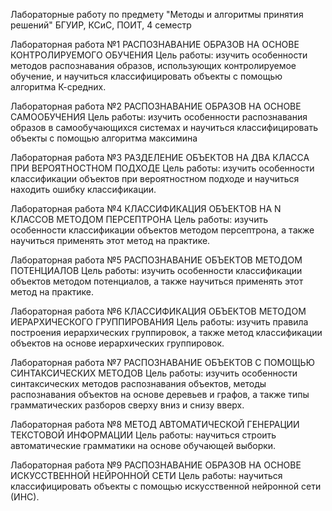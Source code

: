 Лабораторные работу по предмету "Методы и алгоритмы принятия решений" БГУИР, КСиС, ПОИТ, 4 семестр 

Лабораторная работа №1 
РАСПОЗНАВАНИЕ ОБРАЗОВ НА ОСНОВЕ КОНТРОЛИРУЕМОГО ОБУЧЕНИЯ
Цель работы: изучить особенности методов распознавания образов, использующих контролируемое обучение, и научиться классифицировать объекты с помощью алгоритма К-средних.

Лабораторная работа №2 
РАСПОЗНАВАНИЕ ОБРАЗОВ НА ОСНОВЕ САМООБУЧЕНИЯ 
Цель работы: изучить особенности распознавания образов в самообучающихся системах и научиться классифицировать объекты с помощью алгоритма максимина

Лабораторная работа №3 
РАЗДЕЛЕНИЕ ОБЪЕКТОВ НА ДВА КЛАССА ПРИ ВЕРОЯТНОСТНОМ ПОДХОДЕ 
Цель работы: изучить особенности классификации объектов при вероятностном подходе и научиться находить ошибку классификации.

Лабораторная работа №4 
КЛАССИФИКАЦИЯ ОБЪЕКТОВ НА N КЛАССОВ МЕТОДОМ ПЕРСЕПТРОНА 
Цель работы: изучить особенности классификации объектов методом персептрона, а также научиться применять этот метод на практике.

Лабораторная работа №5 
РАСПОЗНАВАНИЕ ОБЪЕКТОВ МЕТОДОМ ПОТЕНЦИАЛОВ 
Цель работы: изучить особенности классификации объектов методом потенциалов, а также научиться применять этот метод на практике.

Лабораторная работа №6 
КЛАССИФИКАЦИЯ ОБЪЕКТОВ МЕТОДОМ ИЕРАРХИЧЕСКОГО ГРУППИРОВАНИЯ 
Цель работы: изучить правила построения иерархических группировок, а также метод классификации объектов на основе иерархических группировок.

Лабораторная работа №7 
РАСПОЗНАВАНИЕ ОБЪЕКТОВ С ПОМОЩЬЮ СИНТАКСИЧЕСКИХ МЕТОДОВ 
Цель работы: изучить особенности синтаксических методов распознавания объектов, методы распознавания объектов на основе деревьев и графов, а также типы грамматических разборов сверху вниз и снизу вверх.

Лабораторная работа №8 
МЕТОД АВТОМАТИЧЕСКОЙ ГЕНЕРАЦИИ ТЕКСТОВОЙ ИНФОРМАЦИИ 
Цель работы: научиться строить автоматические грамматики на основе обучающей выборки.

Лабораторная работа №9 
РАСПОЗНАВАНИЕ ОБРАЗОВ НА ОСНОВЕ ИСКУССТВЕННОЙ НЕЙРОННОЙ СЕТИ 
Цель работы: научиться классифицировать объекты с помощью искусственной нейронной сети (ИНС).
